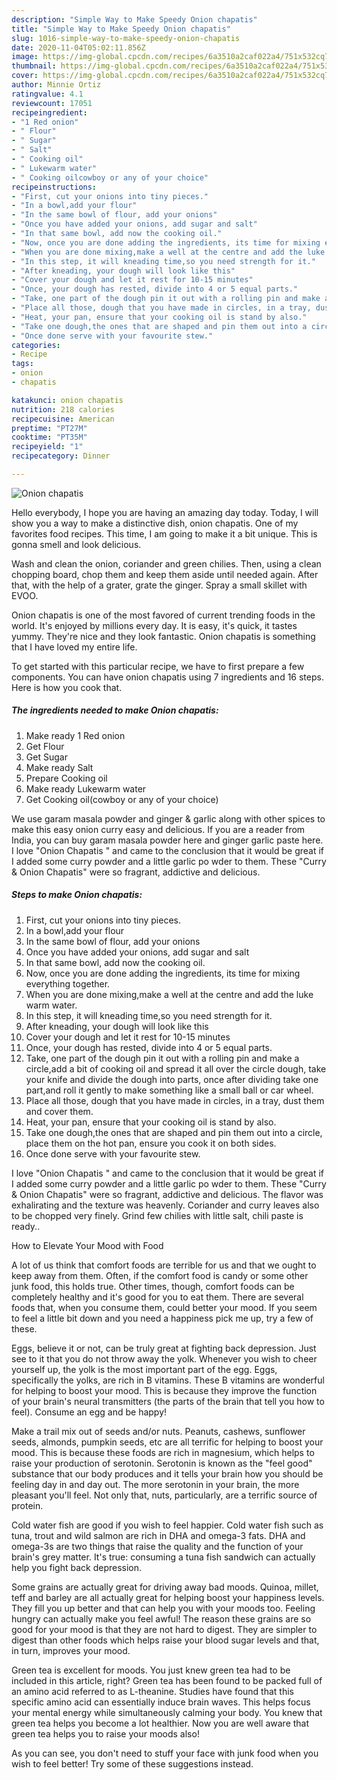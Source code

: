 ```yaml
---
description: "Simple Way to Make Speedy Onion chapatis"
title: "Simple Way to Make Speedy Onion chapatis"
slug: 1016-simple-way-to-make-speedy-onion-chapatis
date: 2020-11-04T05:02:11.856Z
image: https://img-global.cpcdn.com/recipes/6a3510a2caf022a4/751x532cq70/onion-chapatis-recipe-main-photo.jpg
thumbnail: https://img-global.cpcdn.com/recipes/6a3510a2caf022a4/751x532cq70/onion-chapatis-recipe-main-photo.jpg
cover: https://img-global.cpcdn.com/recipes/6a3510a2caf022a4/751x532cq70/onion-chapatis-recipe-main-photo.jpg
author: Minnie Ortiz
ratingvalue: 4.1
reviewcount: 17051
recipeingredient:
- "1 Red onion"
- " Flour"
- " Sugar"
- " Salt"
- " Cooking oil"
- " Lukewarm water"
- " Cooking oilcowboy or any of your choice"
recipeinstructions:
- "First, cut your onions into tiny pieces."
- "In a bowl,add your flour"
- "In the same bowl of flour, add your onions"
- "Once you have added your onions, add sugar and salt"
- "In that same bowl, add now the cooking oil."
- "Now, once you are done adding the ingredients, its time for mixing everything together."
- "When you are done mixing,make a well at the centre and add the luke warm water."
- "In this step, it will kneading time,so you need strength for it."
- "After kneading, your dough will look like this"
- "Cover your dough and let it rest for 10-15 minutes"
- "Once, your dough has rested, divide into 4 or 5 equal parts."
- "Take, one part of the dough pin it out with a rolling pin and make a circle,add a bit of cooking oil and spread it all over the circle dough, take your knife and divide the dough into parts, once after dividing take one part,and roll it gently to make something like a small ball or car wheel."
- "Place all those, dough that you have made in circles, in a tray, dust them and cover them."
- "Heat, your pan, ensure that your cooking oil is stand by also."
- "Take one dough,the ones that are shaped and pin them out into a circle, place them on the hot pan, ensure you cook it on both sides."
- "Once done serve with your favourite stew."
categories:
- Recipe
tags:
- onion
- chapatis

katakunci: onion chapatis 
nutrition: 218 calories
recipecuisine: American
preptime: "PT27M"
cooktime: "PT35M"
recipeyield: "1"
recipecategory: Dinner

---
```



![Onion chapatis](https://img-global.cpcdn.com/recipes/6a3510a2caf022a4/751x532cq70/onion-chapatis-recipe-main-photo.jpg)

Hello everybody, I hope you are having an amazing day today. Today, I will show you a way to make a distinctive dish, onion chapatis. One of my favorites food recipes. This time, I am going to make it a bit unique. This is gonna smell and look delicious.

Wash and clean the onion, coriander and green chilies. Then, using a clean chopping board, chop them and keep them aside until needed again. After that, with the help of a grater, grate the ginger. Spray a small skillet with EVOO.

Onion chapatis is one of the most favored of current trending foods in the world. It's enjoyed by millions every day. It is easy, it's quick, it tastes yummy. They're nice and they look fantastic. Onion chapatis is something that I have loved my entire life.


To get started with this particular recipe, we have to first prepare a few components. You can have onion chapatis using 7 ingredients and 16 steps. Here is how you cook that.

<!--inarticleads1-->

##### The ingredients needed to make Onion chapatis:

1. Make ready 1 Red onion
1. Get  Flour
1. Get  Sugar
1. Make ready  Salt
1. Prepare  Cooking oil
1. Make ready  Lukewarm water
1. Get  Cooking oil(cowboy or any of your choice)


We use garam masala powder and ginger &amp; garlic along with other spices to make this easy onion curry easy and delicious. If you are a reader from India, you can buy garam masala powder here and ginger garlic paste here. I love &#34;Onion Chapatis &#34; and came to the conclusion that it would be great if I added some curry powder and a little garlic po wder to them. These &#34;Curry &amp; Onion Chapatis&#34; were so fragrant, addictive and delicious. 

<!--inarticleads2-->

##### Steps to make Onion chapatis:

1. First, cut your onions into tiny pieces.
1. In a bowl,add your flour
1. In the same bowl of flour, add your onions
1. Once you have added your onions, add sugar and salt
1. In that same bowl, add now the cooking oil.
1. Now, once you are done adding the ingredients, its time for mixing everything together.
1. When you are done mixing,make a well at the centre and add the luke warm water.
1. In this step, it will kneading time,so you need strength for it.
1. After kneading, your dough will look like this
1. Cover your dough and let it rest for 10-15 minutes
1. Once, your dough has rested, divide into 4 or 5 equal parts.
1. Take, one part of the dough pin it out with a rolling pin and make a circle,add a bit of cooking oil and spread it all over the circle dough, take your knife and divide the dough into parts, once after dividing take one part,and roll it gently to make something like a small ball or car wheel.
1. Place all those, dough that you have made in circles, in a tray, dust them and cover them.
1. Heat, your pan, ensure that your cooking oil is stand by also.
1. Take one dough,the ones that are shaped and pin them out into a circle, place them on the hot pan, ensure you cook it on both sides.
1. Once done serve with your favourite stew.


I love &#34;Onion Chapatis &#34; and came to the conclusion that it would be great if I added some curry powder and a little garlic po wder to them. These &#34;Curry &amp; Onion Chapatis&#34; were so fragrant, addictive and delicious. The flavor was exhalirating and the texture was heavenly. Coriander and curry leaves also to be chopped very finely. Grind few chilies with little salt, chili paste is ready.. 

How to Elevate Your Mood with Food


A lot of us think that comfort foods are terrible for us and that we ought to keep away from them. Often, if the comfort food is candy or some other junk food, this holds true. Other times, though, comfort foods can be completely healthy and it's good for you to eat them. There are several foods that, when you consume them, could better your mood. If you seem to feel a little bit down and you need a happiness pick me up, try a few of these.

Eggs, believe it or not, can be truly great at fighting back depression. Just see to it that you do not throw away the yolk. Whenever you wish to cheer yourself up, the yolk is the most important part of the egg. Eggs, specifically the yolks, are rich in B vitamins. These B vitamins are wonderful for helping to boost your mood. This is because they improve the function of your brain's neural transmitters (the parts of the brain that tell you how to feel). Consume an egg and be happy!

Make a trail mix out of seeds and/or nuts. Peanuts, cashews, sunflower seeds, almonds, pumpkin seeds, etc are all terrific for helping to boost your mood. This is because these foods are rich in magnesium, which helps to raise your production of serotonin. Serotonin is known as the "feel good" substance that our body produces and it tells your brain how you should be feeling day in and day out. The more serotonin in your brain, the more pleasant you'll feel. Not only that, nuts, particularly, are a terrific source of protein.

Cold water fish are good if you wish to feel happier. Cold water fish such as tuna, trout and wild salmon are rich in DHA and omega-3 fats. DHA and omega-3s are two things that raise the quality and the function of your brain's grey matter. It's true: consuming a tuna fish sandwich can actually help you fight back depression. 

Some grains are actually great for driving away bad moods. Quinoa, millet, teff and barley are all actually great for helping boost your happiness levels. They fill you up better and that can help you with your moods too. Feeling hungry can actually make you feel awful! The reason these grains are so good for your mood is that they are not hard to digest. They are simpler to digest than other foods which helps raise your blood sugar levels and that, in turn, improves your mood.

Green tea is excellent for moods. You just knew green tea had to be included in this article, right? Green tea has been found to be packed full of an amino acid referred to as L-theanine. Studies have found that this specific amino acid can essentially induce brain waves. This helps focus your mental energy while simultaneously calming your body. You knew that green tea helps you become a lot healthier. Now you are well aware that green tea helps you to raise your moods also!

As you can see, you don't need to stuff your face with junk food when you wish to feel better! Try  some  of  these  suggestions  instead.

